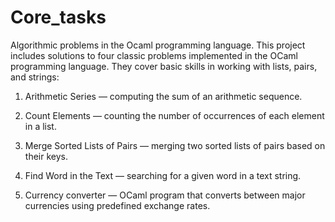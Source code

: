 # Core_tasks
Algorithmic problems in the Ocaml programming language.
This project includes solutions to four classic problems implemented in the OCaml programming language. They cover basic skills in working with lists, pairs, and strings:

1. Arithmetic Series — computing the sum of an arithmetic sequence.

2. Count Elements — counting the number of occurrences of each element in a list.

3. Merge Sorted Lists of Pairs — merging two sorted lists of pairs based on their keys.

4. Find Word in the Text — searching for a given word in a text string.

5. Currency converter — OCaml program that converts between major currencies using predefined exchange rates.
